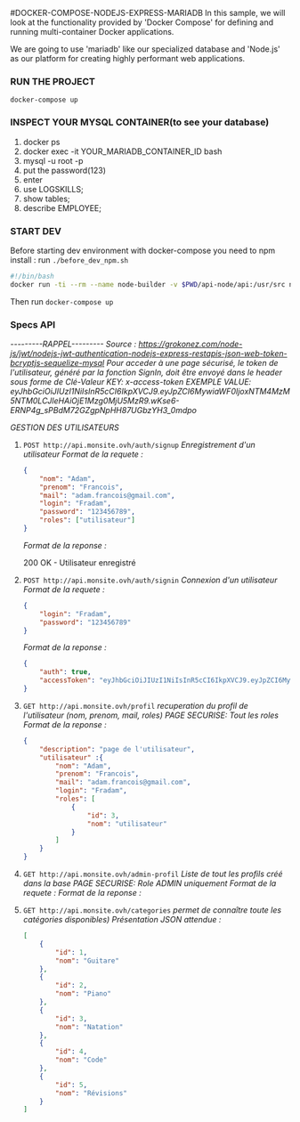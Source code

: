#DOCKER-COMPOSE-NODEJS-EXPRESS-MARIADB
In this sample, we will look at the functionality provided by 'Docker Compose' for defining and running multi-container Docker applications.

We are going to use 'mariadb' like our specialized database and 'Node.js' as our platform for creating highly performant web applications.

### RUN THE PROJECT
`docker-compose up`

### INSPECT YOUR MYSQL CONTAINER(to see your database)
1. docker ps
2. docker exec -it YOUR_MARIADB_CONTAINER_ID bash
3. mysql -u root -p
4. put the password(123)
5. enter 
6. use LOGSKILLS;
7. show tables;
8. describe EMPLOYEE;

### START DEV

Before starting dev environment with docker-compose you need to npm install : run `./before_dev_npm.sh`
````bash
#!/bin/bash
docker run -ti --rm --name node-builder -v $PWD/api-node/api:/usr/src node:lts-alpine3.10 sh -c "cd /usr/src && npm install"
````

Then run `docker-compose up`



### Specs API
*---------RAPPEL---------*
*Source : https://grokonez.com/node-js/jwt/nodejs-jwt-authentication-nodejs-express-restapis-json-web-token-bcryptjs-sequelize-mysql*
*Pour acceder à une page sécurisé, le token de l'utilisateur, généré par la fonction SignIn, doit être envoyé dans le header sous forme de Clé-Valeur*
*KEY: x-access-token* 
*EXEMPLE VALUE: eyJhbGciOiJIUzI1NiIsInR5cCI6IkpXVCJ9.eyJpZCI6MywiaWF0IjoxNTM4MzM5NTM0LCJleHAiOjE1Mzg0MjU5MzR9.wKse6-ERNP4g_sPBdM72GZgpNpHH87UGbzYH3_0mdpo*


*GESTION DES UTILISATEURS*

1. `POST http://api.monsite.ovh/auth/signup` *Enregistrement d'un utilisateur*
    *Format de la requete :*
    ```json
    {
        "nom": "Adam",
        "prenom": "Francois",
        "mail": "adam.francois@gmail.com",
        "login": "Fradam",
        "password": "123456789",
        "roles": ["utilisateur"]
    }
    ```
    *Format de la reponse :*

    200 OK - Utilisateur enregistré

2. `POST http://api.monsite.ovh/auth/signin` *Connexion d'un utilisateur*
    *Format de la requete :*
    ```json
    {
        "login": "Fradam",
        "password": "123456789"
    }
    ```
    *Format de la reponse :*
    ```json
    {
        "auth": true,
        "accessToken": "eyJhbGciOiJIUzI1NiIsInR5cCI6IkpXVCJ9.eyJpZCI6MywiaWF0IjoxNTM4MzM5NTM0LCJleHAiOjE1Mzg0MjU5MzR9.wKse6-ERNP4g_sPBdM72GZgpNpHH87UGbzYH3_0mdpo",
    }
    ```

3. `GET http://api.monsite.ovh/profil` *recuperation du profil de l'utilisateur (nom, prenom, mail, roles)*
    *PAGE SECURISE: Tout les roles*
    *Format de la reponse :*
    ```json
    {
        "description": "page de l'utilisateur",
        "utilisateur" :{
            "nom": "Adam",
            "prenom": "Francois",
            "mail": "adam.francois@gmail.com",
            "login": "Fradam",
            "roles": [
                {
                    "id": 3,
                    "nom": "utilisateur"
                }
            ]
        }   
    }
    ```

4. `GET http://api.monsite.ovh/admin-profil` *Liste de tout les profils créé dans la base*
    *PAGE SECURISE: Role ADMIN uniquement*
    *Format de la requete :*
    *Format de la reponse :*

5. `GET http://api.monsite.ovh/categories` *permet de connaître toute les catégories disponibles)*
   *Présentation JSON attendue :*

   ```json
   [
       {
           "id": 1,
           "nom": "Guitare"
       },
       {
           "id": 2,
           "nom": "Piano"
       },
       {
           "id": 3,
           "nom": "Natation"
       },
       {
           "id": 4,
           "nom": "Code"
       },
       {
           "id": 5,
           "nom": "Révisions"
       }
   ]
   ```
